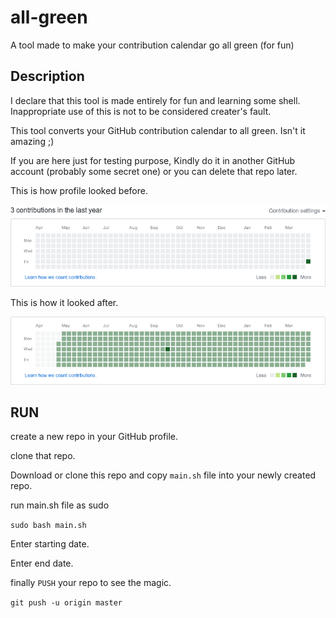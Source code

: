 # all-green
A tool made to make your contribution calendar go all green (for fun)

## Description

I  declare that this tool is made entirely for fun and learning some shell. Inappropriate use of this is not to be considered creater's fault.

This tool converts your GitHub contribution calendar to all green. Isn't it amazing ;)

If you are here just for testing purpose, Kindly do it in another GitHub account (probably some secret one) or you can delete that repo later.

This is how profile looked before.

![before](img/before-shellybot.png)

This is how it looked after.

![after](img/after-shellybot.png)

## RUN

create a new repo in your GitHub profile.

clone that repo.

Download or clone this repo and copy `main.sh` file into your newly created repo.

run main.sh file as sudo

`sudo bash main.sh`

Enter starting date.

Enter end date.

finally `PUSH` your repo to see the magic.

`git push -u origin master`
